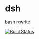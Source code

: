 dsh
===

bash rewrite

[![Build Status](https://travis-ci.org/dezelin/dsh.svg?branch=devel)](https://travis-ci.org/dezelin/dsh)

